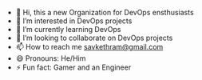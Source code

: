 - 👋 Hi, this a new Organization for DevOps ensthusiasts
- 👀 I’m interested in DevOps projects
- 🌱 I’m currently learning DevOps
- 💞️ I’m looking to collaborate on DevOps projects
- 📫 How to reach me savkethram@gmail.com
- 😄 Pronouns: He/Him
- ⚡ Fun fact: Gamer and an Engineer

<!---
savkethram/savkethram is a ✨ special ✨ repository because its `README.md` (this file) appears on your GitHub profile.
You can click the Preview link to take a look at your changes.
--->
